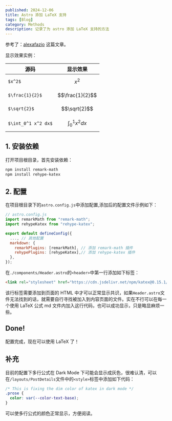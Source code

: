 ```yaml
---
published: 2024-12-06
title: Astro 添加 LaTeX 支持
tags: [Blog]
category: Methods
description: 记录了为 astro 添加 LaTeX 支持的方法
---
```


参考了：[alexafazio](https://alexafazio.dev/blog/render-latex-in-astro/) 这篇文章。

显示效果实例：

| 源码                | 显示效果            |
| ------------------- | ------------------- |
| `$x^2$`             | $$x^2$$             |
| `$\frac{1}{2}$`     | $$\frac{1}{2}$$     |
| `$\sqrt{2}$`        | $$\sqrt{2}$$        |
| `$\int_0^1 x^2 dx$` | $$\int_0^1 x^2 dx$$ |

## 1. 安装依赖

打开项目根目录，首先安装依赖：

```bash
npm install remark-math
npm install rehype-katex
```

## 2. 配置

在项目根目录下的`astro.config.js`中添加配置,添加后的配置文件示例如下：

```js
// astro.config.js
import remarkMath from "remark-math";
import rehypeKatex from "rehype-katex";

export default defineConfig({
  ..., // 其他配置
  markdown: {
    remarkPlugins: [remarkMath], // 添加 remark-math 插件
    rehypePlugins: [rehypeKatex],// 添加 rehype-katex 插件
  },
});
```

在`./components/Header.astro`的`<header>`中第一行添加如下标签：

```HTML
<link rel="stylesheet" href="https://cdn.jsdelivr.net/npm/katex@0.15.1/dist/katex.css" integrity="sha384-WsHMgfkABRyG494OmuiNmkAOk8nhO1qE+Y6wns6v+EoNoTNxrWxYpl5ZYWFOLPCM" crossorigin="anonymous">
```

该行标签需要添加到页面的 HTML 中才可以正常显示共识，如果`Header.astro`文件无法找到的话，就需要自行寻找被加入到内容页面的文件。实在不行可以在每一个使用 LaTeX 公式 md 文件内加入这行代码，也可以成功显示，只是略显麻烦一些。

## Done!

配置完成，现在可以使用 LaTeX 了！

## 补充

目前的配置下多行公式在 Dark Mode 下可能会显示成灰色，很难认清，可以在`/layouts/PostDetails`文件中的`<style>`标签中添加如下代码：

```css
/* This is fixing the dim color of katex in dark mode */
.prose {
  color: var(--color-text-base);
}
```

可以使多行公式的颜色正常显示，方便阅读。
